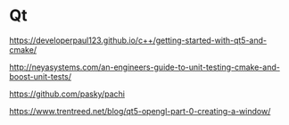 # Qt
https://developerpaul123.github.io/c++/getting-started-with-qt5-and-cmake/

http://neyasystems.com/an-engineers-guide-to-unit-testing-cmake-and-boost-unit-tests/

https://github.com/pasky/pachi

https://www.trentreed.net/blog/qt5-opengl-part-0-creating-a-window/
